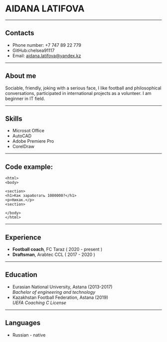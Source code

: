 # AIDANA LATIFOVA
------------------------
## __Contacts__
* Phone number: +7 747 89 22 779
* GitHub:chelsea91117
* Email: aidana.latifova@yandex.kz
------------------------
## __About me__
Sociable, friendly, joking with a serious face, I like football and philosophical conversations, participated in international projects as a volunteer. I am beginner in IT field.
***********
## __Skills__
* Microsot Office
* AutoCAD
* Adobe Premiere Pro
* CorelDraw
 --------------------------
 ## __Code example:__
```
<html>
<body>

<section>
<h1>Как заработать 1000000?</h1>
<p>Никак.</p>
<section>

</body>
</html>
```
--------------------------
 ## __Experience__
 * __Football coach__, FC Taraz ( 2020 - present )
 * __Draftsman__, Arabtec CCL ( 2017 - 2020 ) 
 ---------------
 ## __Education__
 * Eurasian National University, Astana (2013-2017)  
   _Bachelor of engineering and technology_
 * Kazakhstan Football Federation, Astana (2019)  
   _UEFA Coaching C License_ 
   
 ------------------------------------------
   ## __Languages__
   * Russian - native